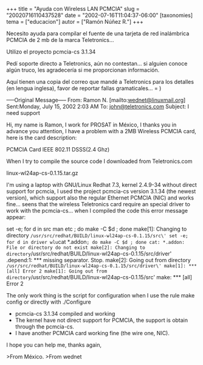 +++
title = "Ayuda con Wireless LAN PCMCIA"
slug = "20020716110437528"
date = "2002-07-16T11:04:37-06:00"
[taxonomies]
tema = ["educacion"]
autor = ["Ramón Núñez R."]
+++

Necesito ayuda para compilar el fuente de una tarjeta de red inalámbrica
PCMCIA de 2 mb de la marca Teletronics…

Utilizo el proyecto pcmcia-cs 3.1.34

Pedí soporte directo a Teletronics, aún no contestan… si alguien conoce
algún truco, les agradecería si me proporcionan información.

Aquí tienen una copia del correo que mandé a Teletronics para los
detalles (en lengua inglesa), favor de reportar fallas gramaticales… = )

<!-- more -->
—–Original Message—– From: Ramon N. \[mailto:wednet@linuxmail.org\]
Sent:Monday, July 15, 2002 2:03 AM To: john@teletronics.com Subject: I
need support

Hi, my name is Ramon, I work for PROSAT in México, I thanks you in
advance you attention, I have a problem with a 2MB Wireless PCMCIA card,
here is the card description:

PCMCIA Card IEEE 802.11 DSSS(2.4 Ghz)

When I try to compile the source code I downloaded from Teletronics.com

linux-wl24ap-cs-0.1.15.tar.gz

I'm using a laptop with GNU/Linux Redhat 7.3, kernel 2.4.9-34 without
direct support for pcmcia, I used the project pcmcia-cs version 3.1.34
(the newest version), which support also the regular Ethernet PCMCIA
(NIC) and works fine… seens that the wireless Teletronics card require
an special driver to work with the pcmcia-cs… when I compiled the code
this error message appear:

set -e; for d in src man etc ; do make -C $d ; done make\[1\]: Changing
to directory
`/usr/src/redhat/BUILD/linux-wl24ap-cs-0.1.15/src\' set -e; for d in driver wlu`cat
*.addon`; do make -C $d ; done cat: *.addon: File or directory do not exist make[2]: Changing to directory`/usr/src/redhat/BUILD/linux-wl24ap-cs-0.1.15/src/driver'
.depend:1: *\*\* missing separator. Stop. make\[2\]: Going out from
directory
`/usr/src/redhat/BUILD/linux-wl24ap-cs-0.1.15/src/driver\' make[1]: *** [all] Error 2 make[1]: Going out from directory`/usr/src/redhat/BUILD/linux-wl24ap-cs-0.1.15/src'
make: \*\*\* \[all\] Error 2

The only work thing is the script for configuration when I use the rule
make config or directly with ./Configure

-   pcmcia-cs 3.1.34 compiled and working
-   The kernel have not direct support for PCMCIA, the support is obtain
    through the pcmcia-cs.
-   I have another PCMCIA card working fine (the wire one, NIC).

I hope you can help me, thanks again,

\>From México. \>From wednet
